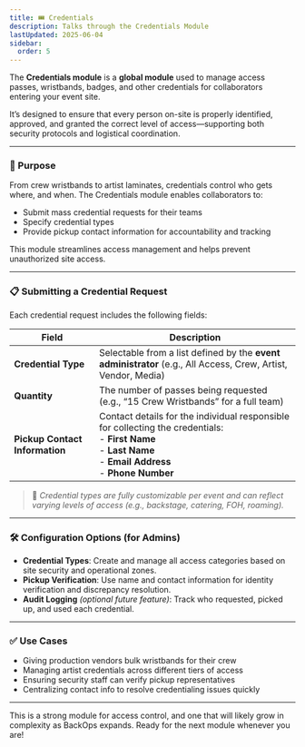 ```yaml
---
title: 🎟️ Credentials
description: Talks through the Credentials Module
lastUpdated: 2025-06-04
sidebar:
  order: 5
---
```


The **Credentials module** is a **global module** used to manage access passes, wristbands, badges, and other credentials for collaborators entering your event site.

It’s designed to ensure that every person on-site is properly identified, approved, and granted the correct level of access—supporting both security protocols and logistical coordination.

---

### 🧭 Purpose

From crew wristbands to artist laminates, credentials control who gets where, and when. The Credentials module enables collaborators to:

- Submit mass credential requests for their teams
- Specify credential types
- Provide pickup contact information for accountability and tracking

This module streamlines access management and helps prevent unauthorized site access.

---

### 📋 Submitting a Credential Request

Each credential request includes the following fields:

| Field                          | Description                                                                                                                                                                |
| ------------------------------ | -------------------------------------------------------------------------------------------------------------------------------------------------------------------------- |
| **Credential Type**            | Selectable from a list defined by the **event administrator** (e.g., All Access, Crew, Artist, Vendor, Media)                                                              |
| **Quantity**                   | The number of passes being requested (e.g., “15 Crew Wristbands” for a full team)                                                                                          |
| **Pickup Contact Information** | Contact details for the individual responsible for collecting the credentials: <br> - **First Name** <br> - **Last Name** <br> - **Email Address** <br> - **Phone Number** |

> 🔐 _Credential types are fully customizable per event and can reflect varying levels of access (e.g., backstage, catering, FOH, roaming)._

---

### 🛠️ Configuration Options (for Admins)

- **Credential Types**: Create and manage all access categories based on site security and operational zones.
- **Pickup Verification**: Use name and contact information for identity verification and discrepancy resolution.
- **Audit Logging** _(optional future feature)_: Track who requested, picked up, and used each credential.

---

### ✅ Use Cases

- Giving production vendors bulk wristbands for their crew
- Managing artist credentials across different tiers of access
- Ensuring security staff can verify pickup representatives
- Centralizing contact info to resolve credentialing issues quickly

---

This is a strong module for access control, and one that will likely grow in complexity as BackOps expands. Ready for the next module whenever you are!
